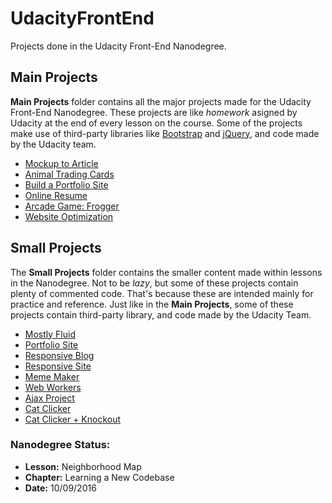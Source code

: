 # UdacityFrontEnd
Projects done in the Udacity Front-End Nanodegree.

## Main Projects
**Main Projects** folder contains all the major projects made for the Udacity Front-End Nanodegree. 
These projects are like _homework_ asigned by Udacity at the end of every lesson on the course.
Some of the projects make use of third-party libraries like [Bootstrap](http://getbootstrap.com/) and [jQuery](https://jquery.com/), and code made by the Udacity team.

- [Mockup to Article](https://github.com/Giemper/UdacityFrontEnd/tree/master/MainProjects/1%20Mockup%20to%20Article)
- [Animal Trading Cards](https://github.com/Giemper/UdacityFrontEnd/tree/master/MainProjects/2%20Animal%20Trading%20Cards)
- [Build a Portfolio Site](https://github.com/Giemper/UdacityFrontEnd/tree/master/MainProjects/3%20Build%20a%20Portfolio%20Site)
- [Online Resume](https://github.com/Giemper/UdacityFrontEnd/tree/master/MainProjects/4%20Online%20Resume)
- [Arcade Game: Frogger](https://github.com/Giemper/UdacityFrontEnd/tree/master/MainProjects/5%20Arcade%20Game)
- [Website Optimization](https://github.com/Giemper/UdacityFrontEnd/tree/master/MainProjects/6%20Website%20Optimization)

## Small Projects
The **Small Projects** folder contains the smaller content made within lessons in the Nanodegree.
Not to be _lazy_, but some of these projects contain plenty of commented code. That's because these are intended mainly for practice and reference. 
Just like in the **Main Projects**, some of these projects contain third-party library, and code made by the Udacity Team.

- [Mostly Fluid](https://github.com/Giemper/UdacityFrontEnd/tree/master/SmallProjects/3_MostlyFluid)
- [Portfolio Site](https://github.com/Giemper/UdacityFrontEnd/tree/master/SmallProjects/3_PortfolioSite/toplist)
- [Responsive Blog](https://github.com/Giemper/UdacityFrontEnd/tree/master/SmallProjects/3_ResponsiveBlog)
- [Responsive Site](https://github.com/Giemper/UdacityFrontEnd/tree/master/SmallProjects/3_ResponsiveSite)
- [Meme Maker](https://github.com/Giemper/UdacityFrontEnd/tree/master/SmallProjects/4_Canvas)
- [Web Workers](https://github.com/Giemper/UdacityFrontEnd/tree/master/SmallProjects/5_WebWorkers)
- [Ajax Project](https://github.com/Giemper/UdacityFrontEnd/tree/master/SmallProjects/6_Ajax)
- [Cat Clicker](https://github.com/Giemper/UdacityFrontEnd/tree/master/SmallProjects/6_CatClicker)
- [Cat Clicker + Knockout](https://github.com/Giemper/UdacityFrontEnd/tree/master/SmallProjects/6_CatClickerKnockout)

### Nanodegree Status:
- **Lesson:** Neighborhood Map
- **Chapter:** Learning a New Codebase
- **Date:** 10/09/2016

